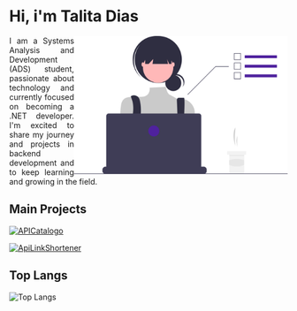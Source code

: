 <h1>Hi, i'm Talita Dias</h1>
<img align="right" alt="vector taken from the website - https://undraw.co/search" height="250" src="undraw_dev_focus_re_6iwt.svg">
<p align='justify'>I am a Systems Analysis and Development (ADS) student, passionate about technology and currently focused on becoming a .NET developer. I'm excited to share my journey and projects in backend development and to keep learning and growing in the field.</p>

## Main Projects

[![APICatalogo](https://github-readme-stats.vercel.app/api/pin/?username=talitasdias&repo=APICatalogo&title_color=fff&text_color=ffffff&bg_color=414192&border_color=ffffff)](https://github.com/talitasdias/APICatalogo)

[![ApiLinkShortener](https://github-readme-stats.vercel.app/api/pin/?username=talitasdias&repo=ApiLinkShortener&&title_color=fff&text_color=ffffff&bg_color=414192&border_color=ffffff)](https://github.com/talitasdias/ApiLinkShortener)


## Top Langs

![Top Langs](https://github-readme-stats.vercel.app/api/top-langs/?username=talitasdias&layout=compact&show_icons=true&theme=deep-blue&bg_color=414192&title_color=fff&text_color=ffffff)
